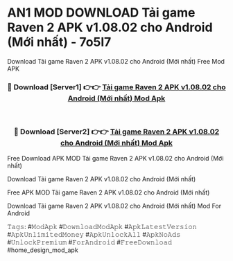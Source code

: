 # AN1 MOD DOWNLOAD Tải game Raven 2 APK v1.08.02 cho Android (Mới nhất) - 7o5l7
Download Tải game Raven 2 APK v1.08.02 cho Android (Mới nhất) Free Mod APK

<div align="center">
<h3>🔴 Download [Server1] 👉👉 <a href="https://apk-comot.site?title=Tải_game_Raven_2_APK_v1.08.02_cho_Android_(Mới_nhất)">Tải game Raven 2 APK v1.08.02 cho Android (Mới nhất) Mod Apk</a></h3><br>

<h3>🔴 Download [Server2] 👉👉 <a href="https://apk-comot.site?title=Tải_game_Raven_2_APK_v1.08.02_cho_Android_(Mới_nhất)">Tải game Raven 2 APK v1.08.02 cho Android (Mới nhất) Mod Apk</a></h3>
</div>


Free Download APK MOD Tải game Raven 2 APK v1.08.02 cho Android (Mới nhất)

Download Tải game Raven 2 APK v1.08.02 cho Android (Mới nhất) 

Free APK MOD Tải game Raven 2 APK v1.08.02 cho Android (Mới nhất) 

Download Tải game Raven 2 APK v1.08.02 cho Android (Mới nhất) Mod For Android

𝚃𝚊𝚐𝚜: #𝙼𝚘𝚍𝙰𝚙𝚔 #𝙳𝚘𝚠𝚗𝚕𝚘𝚊𝚍𝙼𝚘𝚍𝙰𝚙𝚔 #𝙰𝚙𝚔𝙻𝚊𝚝𝚎𝚜𝚝𝚅𝚎𝚛𝚜𝚒𝚘𝚗 #𝙰𝚙𝚔𝚄𝚗𝚕𝚒𝚖𝚒𝚝𝚎𝚍𝙼𝚘𝚗𝚎𝚢 #𝙰𝚙𝚔𝚄𝚗𝚕𝚘𝚌𝚔𝙰𝚕𝚕 #𝙰𝚙𝚔𝙽𝚘𝙰𝚍𝚜 #𝚄𝚗𝚕𝚘𝚌𝚔𝙿𝚛𝚎𝚖𝚒𝚞𝚖 #𝙵𝚘𝚛𝙰𝚗𝚍𝚛𝚘𝚒𝚍 #𝙵𝚛𝚎𝚎𝙳𝚘𝚠𝚗𝚕𝚘𝚊𝚍 #home_design_mod_apk